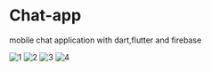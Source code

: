 # Chat-app
mobile chat application with dart,flutter and firebase



![1](https://user-images.githubusercontent.com/98464635/233760580-7d3a9cfc-3451-4307-843e-c8295a3b78d7.jpg)
![2](https://user-images.githubusercontent.com/98464635/233760581-c872daed-2da1-421d-b84f-19f21dc6cb1c.jpg)
![3](https://user-images.githubusercontent.com/98464635/233760583-6301f91e-a71b-4882-9e04-15121d5ed867.jpg)
![4](https://user-images.githubusercontent.com/98464635/233760584-3149ffb5-6e1c-48df-a8f8-30dab9acbe4c.jpg)
